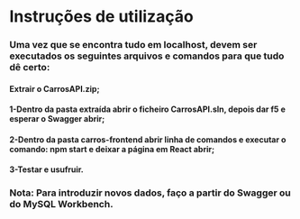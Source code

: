 # Instruções de utilização
### Uma vez que se encontra tudo em localhost, devem ser executados os seguintes arquivos e comandos para que tudo dê certo:
####	Extrair o CarrosAPI.zip;
#### 1-Dentro da pasta extraída abrir o ficheiro CarrosAPI.sln, depois dar f5 e esperar o Swagger abrir;
#### 2-Dentro da pasta carros-frontend abrir linha de comandos e executar o comando: npm start e deixar a página em React abrir;
#### 3-Testar e usufruir.
### Nota: Para introduzir novos dados, faço a partir do Swagger ou do MySQL Workbench.
